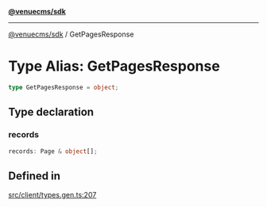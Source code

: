 [**@venuecms/sdk**](../Index.md)

***

[@venuecms/sdk](../Index.md) / GetPagesResponse

# Type Alias: GetPagesResponse

```ts
type GetPagesResponse = object;
```

## Type declaration

### records

```ts
records: Page & object[];
```

## Defined in

[src/client/types.gen.ts:207](https://github.com/venuecms/sdk/blob/9ae98ad19cd49271fbec864143c1fdaa80d0b742/src/client/types.gen.ts#L207)
